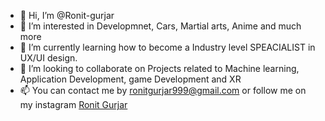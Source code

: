 - 👋 Hi, I’m @Ronit-gurjar
- 👀 I’m interested in Developmnet, Cars, Martial arts, Anime and much more
- 🌱 I’m currently learning how to become a Industry level SPEACIALIST in UX/UI design.
- 💞️ I’m looking to collaborate on Projects related to Machine learning, Application Development, game Development and XR 
- 📫 You can contact me by ronitgurjar999@gmail.com or follow me on my instagram [Ronit Gurjar](https://www.instagram.com/ronitgurjar__)

<!---
Ronit-gurjar/Ronit-gurjar is a ✨ special ✨ repository because its `README.md` (this file) appears on your GitHub profile.
You can click the Preview link to take a look at your changes.
--->
